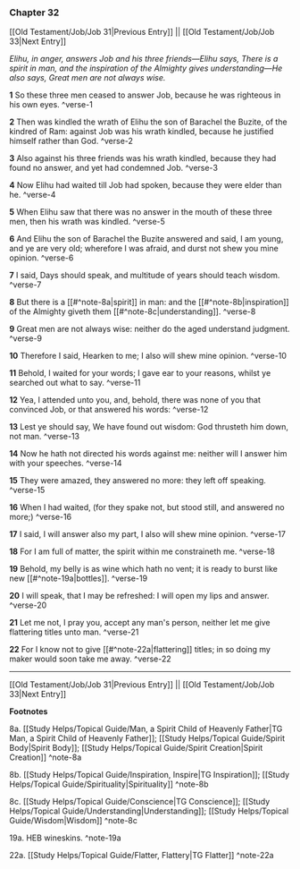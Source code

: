 ### Chapter 32

[[Old Testament/Job/Job 31|Previous Entry]]  ||  [[Old Testament/Job/Job 33|Next Entry]]

*Elihu, in anger, answers Job and his three friends—Elihu says, There is a spirit in man, and the inspiration of the Almighty gives understanding—He also says, Great men are not always wise.*

**1**  So these three men ceased to answer Job, because he was righteous in his own eyes. ^verse-1

**2**  Then was kindled the wrath of Elihu the son of Barachel the Buzite, of the kindred of Ram: against Job was his wrath kindled, because he justified himself rather than God. ^verse-2

**3**  Also against his three friends was his wrath kindled, because they had found no answer, and yet had condemned Job. ^verse-3

**4**  Now Elihu had waited till Job had spoken, because they were elder than he. ^verse-4

**5**  When Elihu saw that there was no answer in the mouth of these three men, then his wrath was kindled. ^verse-5

**6**  And Elihu the son of Barachel the Buzite answered and said, I am young, and ye are very old; wherefore I was afraid, and durst not shew you mine opinion. ^verse-6

**7**  I said, Days should speak, and multitude of years should teach wisdom. ^verse-7

**8**  But there is a [[#^note-8a|spirit]] in man: and the [[#^note-8b|inspiration]] of the Almighty giveth them [[#^note-8c|understanding]]. ^verse-8

**9**  Great men are not always wise: neither do the aged understand judgment. ^verse-9

**10**  Therefore I said, Hearken to me; I also will shew mine opinion. ^verse-10

**11**  Behold, I waited for your words; I gave ear to your reasons, whilst ye searched out what to say. ^verse-11

**12**  Yea, I attended unto you, and, behold, there was none of you that convinced Job, or that answered his words: ^verse-12

**13**  Lest ye should say, We have found out wisdom: God thrusteth him down, not man. ^verse-13

**14**  Now he hath not directed his words against me: neither will I answer him with your speeches. ^verse-14

**15**  They were amazed, they answered no more: they left off speaking. ^verse-15

**16**  When I had waited, (for they spake not, but stood still, and answered no more;) ^verse-16

**17**  I said, I will answer also my part, I also will shew mine opinion. ^verse-17

**18**  For I am full of matter, the spirit within me constraineth me. ^verse-18

**19**  Behold, my belly is as wine which hath no vent; it is ready to burst like new [[#^note-19a|bottles]]. ^verse-19

**20**  I will speak, that I may be refreshed: I will open my lips and answer. ^verse-20

**21**  Let me not, I pray you, accept any man's person, neither let me give flattering titles unto man. ^verse-21

**22**  For I know not to give [[#^note-22a|flattering]] titles; in so doing my maker would soon take me away. ^verse-22


---
[[Old Testament/Job/Job 31|Previous Entry]]  ||  [[Old Testament/Job/Job 33|Next Entry]]


**Footnotes**


8a. [[Study Helps/Topical Guide/Man, a Spirit Child of Heavenly Father|TG Man, a Spirit Child of Heavenly Father]]; [[Study Helps/Topical Guide/Spirit Body|Spirit Body]]; [[Study Helps/Topical Guide/Spirit Creation|Spirit Creation]] ^note-8a

8b. [[Study Helps/Topical Guide/Inspiration, Inspire|TG Inspiration]]; [[Study Helps/Topical Guide/Spirituality|Spirituality]] ^note-8b

8c. [[Study Helps/Topical Guide/Conscience|TG Conscience]]; [[Study Helps/Topical Guide/Understanding|Understanding]]; [[Study Helps/Topical Guide/Wisdom|Wisdom]] ^note-8c

19a. HEB wineskins. ^note-19a

22a. [[Study Helps/Topical Guide/Flatter, Flattery|TG Flatter]] ^note-22a